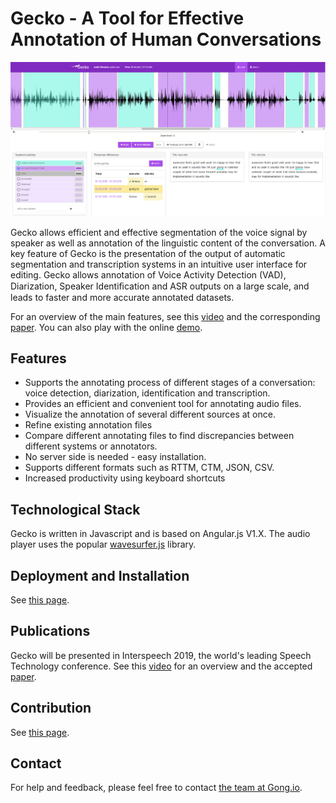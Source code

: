 # Gecko - A Tool for Effective Annotation of Human Conversations

![Comparison](./docs/Comparison.png)

 Gecko allows efficient and effective segmentation of the voice signal by speaker as well as annotation of the linguistic content of the conversation. A key feature of Gecko is the presentation of the output of automatic segmentation and transcription systems in an intuitive user interface for editing. Gecko allows annotation of Voice Activity Detection (VAD), Diarization, Speaker Identiﬁcation and ASR outputs on a large scale, and leads to faster and more accurate annotated datasets. 
 
 For an overview of the main features, see this [video](https://youtu.be/CBYA0YC1NBI) and the corresponding [paper](./docs/Gecko_intersepeech2019_proposal.pdf). You can also play with the online [demo](https://gong-io.github.io/gecko/).

## Features
* Supports the annotating process of different stages of a conversation: voice detection, diarization, identification and transcription.
* Provides an efficient and convenient tool for annotating audio files.
* Visualize the annotation of several different sources at once.
* Refine existing annotation files
* Compare different annotating files to find discrepancies between different systems or annotators.
* No server side is needed - easy installation.
* Supports different formats such as RTTM, CTM, JSON, CSV.
* Increased productivity using keyboard shortcuts

## Technological Stack
Gecko is written in Javascript and is based on Angular.js V1.X.
 The audio player uses the popular [wavesurfer.js](https://github.com/katspaugh/wavesurfer.js) library.



## Deployment and Installation
See [this page](INSTALLATION.md).

## Publications
Gecko will be presented in Interspeech 2019, the world's leading Speech Technology conference. See this [video](https://youtu.be/CBYA0YC1NBI) for an overview and the accepted [paper](./docs/Gecko_intersepeech2019_proposal.pdf).

## Contribution
See [this page](CONTRIBUTING.md).

## Contact

For help and feedback, please feel free to contact [the team at Gong.io](https://github.com/gong-io).
